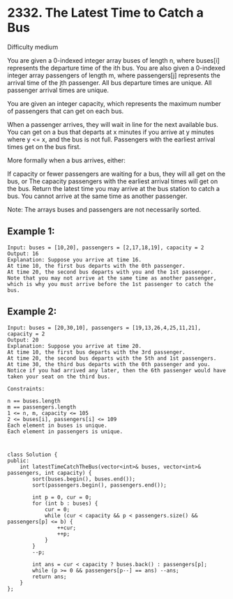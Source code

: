 # 2332. The Latest Time to Catch a Bus
Difficulty medium

You are given a 0-indexed integer array buses of length n, where buses[i] represents the departure time of the ith bus. You are also given a 0-indexed integer array passengers of length m, where passengers[j] represents the arrival time of the jth passenger. All bus departure times are unique. All passenger arrival times are unique.

You are given an integer capacity, which represents the maximum number of passengers that can get on each bus.

When a passenger arrives, they will wait in line for the next available bus. You can get on a bus that departs at x minutes if you arrive at y minutes where y <= x, and the bus is not full. Passengers with the earliest arrival times get on the bus first.

More formally when a bus arrives, either:

If capacity or fewer passengers are waiting for a bus, they will all get on the bus, or
The capacity passengers with the earliest arrival times will get on the bus.
Return the latest time you may arrive at the bus station to catch a bus. You cannot arrive at the same time as another passenger.

Note: The arrays buses and passengers are not necessarily sorted.


## Example 1:
```
Input: buses = [10,20], passengers = [2,17,18,19], capacity = 2
Output: 16
Explanation: Suppose you arrive at time 16.
At time 10, the first bus departs with the 0th passenger. 
At time 20, the second bus departs with you and the 1st passenger.
Note that you may not arrive at the same time as another passenger, which is why you must arrive before the 1st passenger to catch the bus.
```


## Example 2:
```
Input: buses = [20,30,10], passengers = [19,13,26,4,25,11,21], capacity = 2
Output: 20
Explanation: Suppose you arrive at time 20.
At time 10, the first bus departs with the 3rd passenger. 
At time 20, the second bus departs with the 5th and 1st passengers.
At time 30, the third bus departs with the 0th passenger and you.
Notice if you had arrived any later, then the 6th passenger would have taken your seat on the third bus.
```


```
Constraints:

n == buses.length
m == passengers.length
1 <= n, m, capacity <= 105
2 <= buses[i], passengers[i] <= 109
Each element in buses is unique.
Each element in passengers is unique.
```


#
```
class Solution {
public:
    int latestTimeCatchTheBus(vector<int>& buses, vector<int>& passengers, int capacity) {
        sort(buses.begin(), buses.end());
        sort(passengers.begin(), passengers.end());

        int p = 0, cur = 0;
        for (int b : buses) {
            cur = 0;
            while (cur < capacity && p < passengers.size() && passengers[p] <= b) {
                ++cur;
                ++p;
            }
        }
        --p;

        int ans = cur < capacity ? buses.back() : passengers[p];
        while (p >= 0 && passengers[p--] == ans) --ans;
        return ans;
    }
};
```